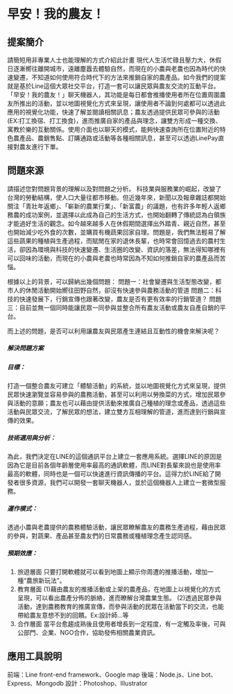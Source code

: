 # 早安！我的農友！

## 提案簡介
請簡短用非專業人士也能理解的方式介紹此計畫 
現代人生活忙碌且壓力大，休假日逐漸嚮往離開城市，遠離塵囂去體驗自然，而現在的小農與老農也因為時代的快速變遷，不知道如何使用符合時代下的方法來推銷自家的農產品。如今我們的提案就是基於Line這個大眾社交平台，打造一套可以讓民眾與農友交流的互動平台。
「早安！我的農友！」聊天機器人，其功能是每日都會推播使用者所在位置周圍農友所推出的活動，並以地圖視覺化方式來呈現，讓使用者不論到何處都可以透過此應用的視覺化功能，快速了解並閱讀相關訊息；農友透過提供民眾可參與的活動(EX:打工換宿、打工換食)，進而推廣自家的產品與理念，讓雙方形成一種交換、寓教於樂的互動關係。使用介面也以聊天的模式，能夠快速查詢所在位置附近的特色農產品、農銷售點、訂購通路或活動等各種相關訊息，甚至可以透過LinePay直接對農友進行下單。

## 問題來源
請描述您對問題背景的理解以及對問題之分析。
科技業與服務業的崛起，改變了台灣的勞動結構，使人口大量往都市移動。但近幾年來，新聞以及報章雜誌都開始關注「青壯年返鄉」、「嶄新的農業行業」、「新富農」的議題，也有許多年輕人返鄉務農的成功案例，並選擇以此成為自己的生活方式，也開始翻轉了傳統認為白領族才能過好生活的觀念。如今越來越多人在休假期間選擇出外踏青、親近自然，甚至也開始減少吃外食的次數，並購買有機蔬果回家自理。問題是，我們無法輕易了解這些蔬果的種植與生產過程，而賦閒在家的退休長輩，也時常會回憶過去的農村生活，卻因為環境與科技的快速變遷、生活圈的改變、資訊的落差，無法得知哪裡有可以回味的活動，而現在的小農與老農也時常因為不知如何推銷自家的農產品而苦惱。

根據以上的背景，可以歸納出幾個問題：
問題一：社會變遷與生活型態改變，都市人的休閒活動開始嚮往田野自然，卻沒有快速參與農務活動的管道
問題二：科技的快速發展下，行銷宣傳也跟著改變，農友是否有更有效率的行銷管道？
問題三：目前並無一個同時能讓民眾一同參與並整合所有農友活動或農友自產自銷的平台。

而上述的問題，是否可以利用讓農友與民眾產生連結且互動性的機會來解決呢？


##### 解決問題方案
##### 目標：
打造一個整合農友可建立「體驗活動」的系統，並以地圖視覺化方式來呈現，提供民眾快速瀏覽並容易參與的農務活動，甚至可以利用以勞換菜的方式，增加民眾參與活動的意願；農友也可以藉由提供活動來推廣自己種植的理念或產品，透過這些活動與民眾交流，了解民眾的想法，建立雙方互相理解的管道，進而達到行銷與宣傳的效果。
##### 技術選用與分析：
為此，我們決定在LINE的這個通訊平台上建立一套應用系統。選擇LINE的原因是因為它是目前各個年齡層使用率最高的通訊軟體，而LINE對長輩來說也是使用率最高的軟體，同時也是一個可以快速進行資訊傳播的平台。這得力於LINE給了開發者很多資源，我們可以開發一套聊天機器人，並於這個機器人上建立一套微型服務。
##### 運作模式：
透過小農與老農提供的農務體驗活動，讓民眾瞭解農友的農務生產過程，藉由民眾的參與，對蔬果、產品甚至農友們的日常農務或種植理念產生認同感。

##### 預期效應：
1. 旅遊層面
只要打開軟體就可以看到地圖上顯示你周遭的推播活動，增加一種“農旅新玩法”。
2. 教育層面
(1)藉由農友的推播活動或上架的農產品，在地圖上以視覺化的方式呈現，可以看出農產分佈的脈絡，進而瞭解台灣農業生態。
(2)透過民眾參與活動，達到農務教育的推廣宣傳，而參與活動的民眾在活動當下的交流，也能帶給農友意想不到的回饋。Ex:設計師…等
3. 合作層面
當平台愈趨成熟後且使用者增長到一定程度，有一定觸及率後，可與公部門、企業、NGO合作，協助發佈相關農業資訊。

## 應用工具說明
前端：Line front-end framework、Google map
後端：Node.js、Line bot、Express、Mongodb
設計：Photoshop、Illustrator


